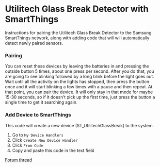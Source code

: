 # Utilitech Glass Break Detector with SmartThings

Instructions for pairing the Utilitech Glass Break Detector to the Samsung SmartThings network, along with adding code that will will automatically detect newly paired sensors.

### Pairing

You can reset these devices by leaving the batteries in and pressing the outside button 5 times, about one press per second. After you do that, you are going to see blinking followed by a long blink before the light goes out. Wait until all the activity on the lights has stopped, then press the button once and it will start blinking a few times with a pause and then repeat. At that point, you can pair the device. It will only stay in that mode for maybe 15-30 seconds, so if it doesn't pick up the first time, just press the button a single time to get it searching again.

### Add Device to SmartThings

This code will create a new device (ST_UtilitechGlassBreak) to the system.
1. Go to `My Device Handlers`
2. Click `Create New Device Handler`
3. Click `From Code`
4. Copy and paste this code in the text field

[Forum thread](https://community.smartthings.com/t/utilitech-glass-break-detector-dth-in-post-20/5401)
